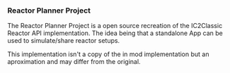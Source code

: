 ### Reactor Planner Project

The Reactor Planner Project is a open source recreation of the IC2Classic Reactor API implementation.
The idea being that a standalone App can be used to simulate/share reactor setups.

This implementation isn't a copy of the in mod implementation but an aproximation and may differ from the original.
